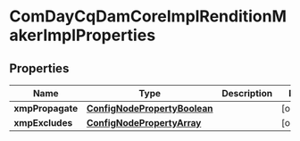 

# ComDayCqDamCoreImplRenditionMakerImplProperties

## Properties

Name | Type | Description | Notes
------------ | ------------- | ------------- | -------------
**xmpPropagate** | [**ConfigNodePropertyBoolean**](ConfigNodePropertyBoolean.md) |  |  [optional]
**xmpExcludes** | [**ConfigNodePropertyArray**](ConfigNodePropertyArray.md) |  |  [optional]




